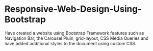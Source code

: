 # Responsive-Web-Design-Using-Bootstrap
Have created a website using Bootstrap Framework features such as Navigation Bar, the Carousel Pluin, grid-layout, CSS Media Queries and have added additional styles to the document using custom CSS.

